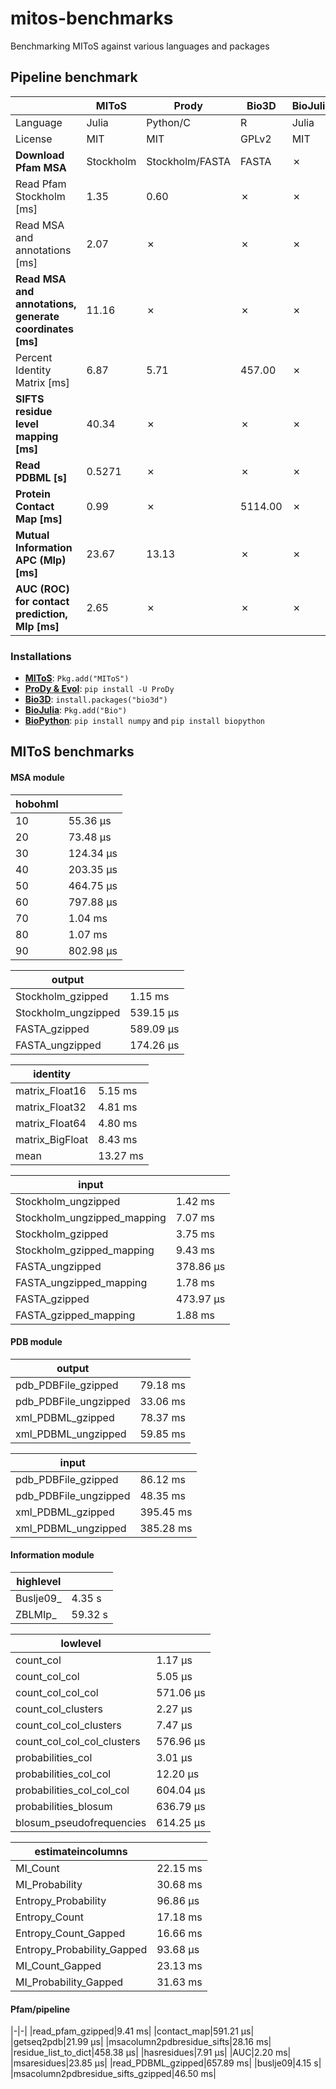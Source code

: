 # mitos-benchmarks
Benchmarking MIToS against various languages and packages

## Pipeline benchmark

|                                                         | MIToS     | Prody           | Bio3D   | BioJulia | BioPython |
|---------------------------------------------------------|-----------|-----------------|---------|----------|-----------|
| Language                                                | Julia     | Python/C        | R       | Julia    | Python    |
| License                                                 | MIT       | MIT             | GPLv2   | MIT      | Biopython |
| **Download Pfam MSA**                                   | Stockholm | Stockholm/FASTA | FASTA   | ✗        | ✗         |
| Read Pfam Stockholm [ms]                                | 1.35      | 0.60            | ✗       | ✗        | 7.32      |
| Read MSA and annotations [ms]                           | 2.07      | ✗               | ✗       | ✗        | ✗         |
| **Read MSA and annotations, generate coordinates [ms]** | 11.16     | ✗               | ✗       | ✗        | ✗         |
| Percent Identity Matrix [ms]                            | 6.87      | 5.71            | 457.00  | ✗        | ✗         |
| **SIFTS residue level mapping [ms]**                    | 40.34     | ✗               | ✗       | ✗        | ✗         |
| **Read PDBML [s]**                                      | 0.5271    | ✗               | ✗       | ✗        | ✗         |
| **Protein Contact Map [ms]**                            | 0.99      | ✗               | 5114.00 | ✗        | ✗         |
| **Mutual Information APC (MIp) [ms]**                   | 23.67     | 13.13           | ✗       | ✗        | ✗         |
| **AUC (ROC) for contact prediction, MIp [ms]**          | 2.65      | ✗               | ✗       | ✗        | ✗         |

### Installations

- [**MIToS**](http://diegozea.github.io/MIToS.jl/): `Pkg.add("MIToS")`
- [**ProDy & Evol**](http://prody.csb.pitt.edu/): `pip install -U ProDy`
- [**Bio3D**](http://thegrantlab.org/bio3d/): `install.packages("bio3d")`
- [**BioJulia**](http://biojulia.github.io/Bio.jl/latest/): `Pkg.add("Bio")`
- [**BioPython**](http://biopython.org/): `pip install numpy` and `pip install biopython`

## MIToS benchmarks

#### MSA module

|hobohmI| |
|-|-|
|10|55.36 μs|
|20|73.48 μs|
|30|124.34 μs|
|40|203.35 μs|
|50|464.75 μs|
|60|797.88 μs|
|70|1.04 ms|
|80|1.07 ms|
|90|802.98 μs|

|output| |
|-|-|
|Stockholm_gzipped|1.15 ms|
|Stockholm_ungzipped|539.15 μs|
|FASTA_gzipped|589.09 μs|
|FASTA_ungzipped|174.26 μs|

|identity| |
|-|-|
|matrix_Float16|5.15 ms|
|matrix_Float32|4.81 ms|
|matrix_Float64|4.80 ms|
|matrix_BigFloat|8.43 ms|
|mean|13.27 ms|

|input| |
|-|-|
|Stockholm_ungzipped|1.42 ms|
|Stockholm_ungzipped_mapping|7.07 ms|
|Stockholm_gzipped|3.75 ms|
|Stockholm_gzipped_mapping|9.43 ms|
|FASTA_ungzipped|378.86 μs|
|FASTA_ungzipped_mapping|1.78 ms|
|FASTA_gzipped|473.97 μs|
|FASTA_gzipped_mapping|1.88 ms|

#### PDB module

|output| |
|-|-|
|pdb_PDBFile_gzipped|79.18 ms|
|pdb_PDBFile_ungzipped|33.06 ms|
|xml_PDBML_gzipped|78.37 ms|
|xml_PDBML_ungzipped|59.85 ms|

|input| |
|-|-|
|pdb_PDBFile_gzipped|86.12 ms|
|pdb_PDBFile_ungzipped|48.35 ms|
|xml_PDBML_gzipped|395.45 ms|
|xml_PDBML_ungzipped|385.28 ms|

#### Information module

|highlevel| |
|-|-|
|Buslje09_|4.35 s|
|ZBLMIp_|59.32 s|

|lowlevel| |
|-|-|
|count_col|1.17 μs|
|count_col_col|5.05 μs|
|count_col_col_col|571.06 μs|
|count_col_clusters|2.27 μs|
|count_col_col_clusters|7.47 μs|
|count_col_col_col_clusters|576.96 μs|
|probabilities_col|3.01 μs|
|probabilities_col_col|12.20 μs|
|probabilities_col_col_col|604.04 μs|
|probabilities_blosum|636.79 μs|
|blosum_pseudofrequencies|614.25 μs|

|estimateincolumns| |
|-|-|
|MI_Count|22.15 ms|
|MI_Probability|30.68 ms|
|Entropy_Probability|96.86 μs|
|Entropy_Count|17.18 ms|
|Entropy_Count_Gapped|16.66 ms|
|Entropy_Probability_Gapped|93.68 μs|
|MI_Count_Gapped|23.13 ms|
|MI_Probability_Gapped|31.63 ms|


#### Pfam/pipeline

|-|-|
|read_pfam_gzipped|9.41 ms|
|contact_map|591.21 μs|
|getseq2pdb|21.99 μs|
|msacolumn2pdbresidue_sifts|28.16 ms|
|residue_list_to_dict|458.38 μs|
|hasresidues|7.91 μs|
|AUC|2.20 ms|
|msaresidues|23.85 μs|
|read_PDBML_gzipped|657.89 ms|
|buslje09|4.15 s|
|msacolumn2pdbresidue_sifts_gzipped|46.50 ms|
